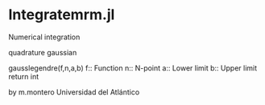 # Integratemrm.jl
Numerical integration

quadrature gaussian


gausslegendre(f,n,a,b)
f:: Function
n:: N-point
a:: Lower limit
b:: Upper limit
return int

by m.montero 
Universidad del Atlántico
